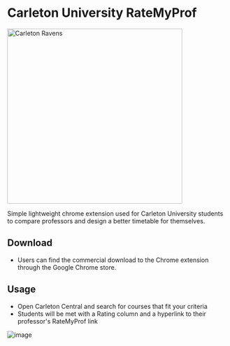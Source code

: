# Carleton University RateMyProf

<img src="https://github.com/AidanStran/CarletonU-RMP/assets/121579270/0a429ebb-93ef-4ef6-93cd-e15586f849ac" alt="Carleton Ravens" width="400" height="400"/>

Simple lightweight chrome extension used for Carleton University students to compare professors and design a better timetable for themselves.

## Download
- Users can find the commercial download to the Chrome extension through the Google Chrome store.



## Usage
- Open Carleton Central and search for courses that fit your criteria
- Students will be met with a Rating column and a hyperlink to their professor's RateMyProf link

![image](https://github.com/AidanStran/CarletonU-RMP/assets/121579270/9df99267-42c4-4e95-b9a0-78d03697d9a8)

